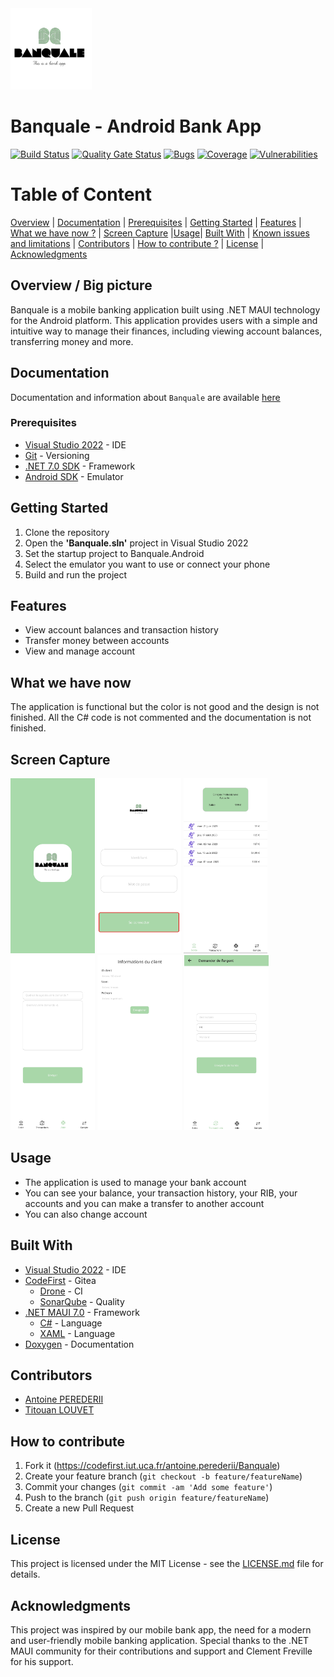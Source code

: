 <img src="./Documentation/images/banqualeSlogan.jpg" height="130">

# Banquale - Android Bank App

[![Build Status](https://codefirst.iut.uca.fr/api/badges/antoine.perederii/Banquale/status.svg)](https://codefirst.iut.uca.fr/antoine.perederii/Banquale)
[![Quality Gate Status](https://codefirst.iut.uca.fr/sonar/api/project_badges/measure?project=Banquale&metric=alert_status&token=1a49717e4d2f15e2eecaaa971ebd8c83fb9bd5c5)](https://codefirst.iut.uca.fr/sonar/dashboard?id=Banquale)
[![Bugs](https://codefirst.iut.uca.fr/sonar/api/project_badges/measure?project=Banquale&metric=bugs&token=1a49717e4d2f15e2eecaaa971ebd8c83fb9bd5c5)](https://codefirst.iut.uca.fr/sonar/dashboard?id=Banquale)
[![Coverage](https://codefirst.iut.uca.fr/sonar/api/project_badges/measure?project=Banquale&metric=coverage&token=1a49717e4d2f15e2eecaaa971ebd8c83fb9bd5c5)](https://codefirst.iut.uca.fr/sonar/dashboard?id=Banquale)
[![Vulnerabilities](https://codefirst.iut.uca.fr/sonar/api/project_badges/measure?project=Banquale&metric=vulnerabilities&token=1a49717e4d2f15e2eecaaa971ebd8c83fb9bd5c5)](https://codefirst.iut.uca.fr/sonar/dashboard?id=Banquale)

# Table of Content
[Overview](#overview--big-picture) | [Documentation](#documentation) | [Prerequisites](#prerequisites) | [Getting Started](#getting-started) | [Features](#features) | [What we have now ?](#what-we-have-now) | [Screen Capture](#screen-capture) |[Usage](#usage)| [Built With](#built-with) |   [Known issues and limitations](known_issues_and_limitations) | [Contributors](#contributors) | [How to contribute ?](#how-to-contribute) | [License](#license) | [Acknowledgments](#acknowledgments)

## Overview / Big picture
Banquale is a mobile banking application built using .NET MAUI technology for the Android platform. This application provides users with a simple and intuitive way to manage their finances, including viewing account balances, transferring money and more.

## Documentation 
Documentation and information about `Banquale` are available [here](https://codefirst.iut.uca.fr/documentation/antoine.perederii/Banquale/doxygen/index.html)

### Prerequisites
* [Visual Studio 2022](https://visualstudio.microsoft.com/fr/vs/) - IDE
* [Git](https://git-scm.com/) - Versioning
* [.NET 7.0 SDK](https://docs.microsoft.com/fr-fr/dotnet/maui/get-started/installation) - Framework
* [Android SDK](https://developer.android.com/studio) - Emulator

## Getting Started
1. Clone the repository
2. Open the **'Banquale.sln'** project in Visual Studio 2022
3. Set the startup project to Banquale.Android
4. Select the emulator you want to use or connect your phone
5. Build and run the project

## Features
* View account balances and transaction history
* Transfer money between accounts
* View and manage account

## What we have now
The application is functional but the color is not good and the design is not finished. All the C# code is not commented and the documentation is not finished.

## Screen Capture
<img src="./Documentation/images/splash.jpg" height="280">
<img src="./Documentation/images/connection.jpg" height="280">
<img src="./Documentation/images/balance.jpg" height="280">
<img src="./Documentation/images/help.jpg" height="280">
<img src="./Documentation/images/customer.jpg" height="280">
<img src="./Documentation/images/payement.jpg" height="280">

## Usage
* The application is used to manage your bank account
* You can see your balance, your transaction history, your RIB, your accounts and you can make a transfer to another account
* You can also change account

## Built With
* [Visual Studio 2022](https://visualstudio.microsoft.com/fr/vs/) - IDE
* [CodeFirst](https://codefirst.iut.uca.fr/) - Gitea
  * [Drone](https://codefirst.iut.uca.fr/) - CI
  * [SonarQube](https://codefirst.iut.uca.fr/sonar/) - Quality
* [.NET MAUI 7.0](https://docs.microsoft.com/fr-fr/dotnet/maui/get-started/installation) - Framework
  * [C#](https://docs.microsoft.com/fr-fr/dotnet/csharp/) - Language
  * [XAML](https://docs.microsoft.com/fr-fr/dotnet/desktop-wpf/fundamentals/xaml) - Language
* [Doxygen](https://codefirst.iut.uca.fr/sonar/) - Documentation

<!-- ## Known issues and limitations -->

## Contributors
* [Antoine PEREDERII](https://codefirst.iut.uca.fr/u/antoine.perederii)
* [Titouan LOUVET](https://codefirst.iut.uca.fr/u/titouan.louvet)

## How to contribute
1. Fork it (<https://codefirst.iut.uca.fr/antoine.perederii/Banquale>)
2. Create your feature branch (`git checkout -b feature/featureName`)
3. Commit your changes (`git commit -am 'Add some feature'`)
4. Push to the branch (`git push origin feature/featureName`)
5. Create a new Pull Request

## License 
This project is licensed under the MIT License - see the [LICENSE.md](LICENSE.md) file for details.

## Acknowledgments
This project was inspired by our mobile bank app, the need for a modern and user-friendly mobile banking application. Special thanks to the .NET MAUI community for their contributions and support and Clement Freville for his support.
